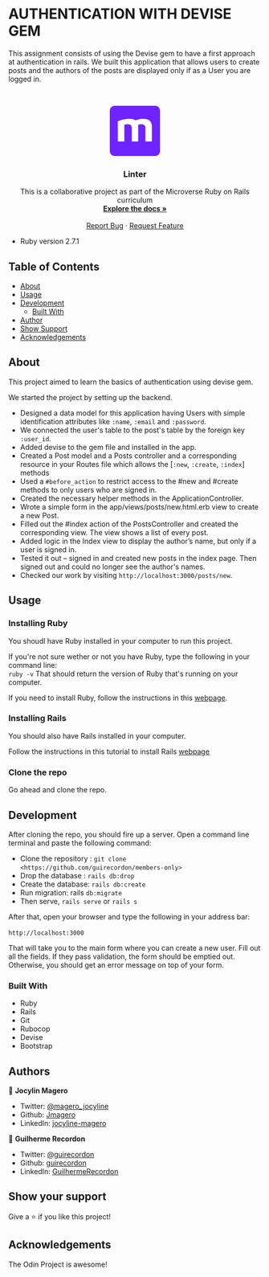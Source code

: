 # AUTHENTICATION WITH DEVISE GEM

This assignment consists of using the Devise gem to have a first approach at authentication in rails. We built this application that allows users to create posts and the authors of the posts are displayed only if as a User you are logged in.
 
<br />
<p align="center">
  <a href="https://github.com/guirecordon/members-only">
    <img src="app\assets\images\microverse-logo.webp" alt="Logo" width="100" height="100">
  </a>

  <h3 align="center">Linter</h3>

  <p align="center">
    This is a collaborative project as part of the Microverse Ruby on Rails curriculum
    <br />
    <a href="https://github.com/guirecordon/members-only/tree/feature"><strong>Explore the docs »</strong></a>
    <br />
    <br />
    <a href="https://github.com/Jmagero/linter/issues">Report Bug</a>
    ·
    <a href="https://github.com/Jmagero/linter/issues">Request Feature</a>
  </p>
</p>


* Ruby version 2.7.1

## Table of Contents

* [About](#about)
* [Usage](#usage)
* [Development](#development)
  * [Built With](#built-with)
* [Author](#author)
* [Show Support](#show-your-support)
* [Acknowledgements](#acknowledgements)


## About

This project aimed to learn the basics of authentication using devise gem.

We started the project by setting up the backend. 

* Designed a data model for this application having Users with simple identification attributes like `:name`, `:email` and `:password`.
* We connected the user's table to the post's table by the foreign key `:user_id`.
* Added devise to the gem file and installed in the app.
* Created a Post model and a Posts controller and a corresponding resource in your Routes file which allows the [`:new`, `:create`, `:index`] methods
* Used a `#before_action` to restrict access to the #new and #create methods to only users who are signed in. 
* Created the necessary helper methods in the ApplicationController.
* Wrote a simple form in the app/views/posts/new.html.erb view to create a new Post.
* Filled out the #index action of the PostsController and created the corresponding view. The view shows a list of every post.
* Added logic in the Index view to display the author’s name, but only if a user is signed in.
* Tested it out – signed in and created new posts in the index page. Then signed out and could no longer see the author's names.
* Checked our work by visiting `http://localhost:3000/posts/new`.

## Usage

### Installing Ruby

You shoudl have Ruby installed in your computer to run this project.

If you're not sure wether or not you have Ruby, type the following in your command line:<br>
`ruby -v`
That should return the version of Ruby that's running on your computer. 

If you need to install Ruby, follow the instructions in this [webpage](https://www.ruby-lang.org/en/documentation/installation/).

### Installing Rails

You should also have Rails installed in your computer.

Follow the instructions in this tutorial to install Rails [webpage](https://www.theodinproject.com/courses/ruby-on-rails/lessons/your-first-rails-application-ruby-on-rails)

### Clone the repo

Go ahead and clone the repo.

## Development

After cloning the repo, you should fire up a server. Open a command line terminal and paste the following command:

- Clone the repository : `git clone <https://github.com/guirecordon/members-only>`
- Drop the database : `rails db:drop`
- Create the database: `rails db:create`
- Run migration: rails `db:migrate`
- Then serve, `rails serve` or `rails s`

After that, open your browser and type the following in your address bar: 

`http://localhost:3000`

That will take you to the main form where you can create a new user. Fill out all the fields. If they pass validation, the form should be emptied out. Otherwise, you should get an error message on top of your form.


### Built With
* Ruby
* Rails
* Git
* Rubocop
* Devise
* Bootstrap

## Authors

👤 **Jocylin Magero** 

- Twitter: [@magero_jocyline](https://twitter.com/magero_jocyline) 
- Github: [Jmagero](https://github.com/Jmagero)
- LinkedIn: [jocyline-magero](https://www.linkedin.com/in/jocyline-magero-9592b0145/)

👤 **Guilherme Recordon** 

- Twitter: [@guirecordon](https://twitter.com/RecordonG) 
- Github: [guirecordon](https://github.com/guirecordon)
- LinkedIn: [GuilhermeRecordon](www.linkedin.com/in/gui-recordon-marketingmba/)

## Show your support

Give a ⭐️ if you like this project!

## Acknowledgements

The Odin Project is awesome!

